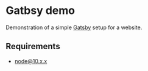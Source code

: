 # Gatbsy demo

Demonstration of a simple [Gatsby](https://www.gatsbyjs.org/) setup for a website.

## Requirements

- node@10.x.x
